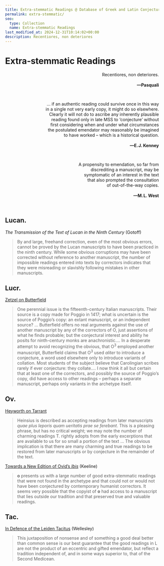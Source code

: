 ```yaml
---
title: Extra‐stemmatic Readings @ Database of Greek and Latin Conjectural Emendations Attested in MSS
permalink: extra-stemmatic/
seo:
  type: Collection
  name: Extra‐stemmatic Readings
last_modified_at: 2024-12-31T10:14:02+00:00
description: Recentiores, non deteriores
---
```

# Extra‐stemmatic Readings

<p align="right">Recentiores, non deteriores.
<br>
<br><strong>—Pasquali</strong></p>

&nbsp;  
<p align="right">… if an authentic reading could survive once in this way <br>in a single not very early copy, it might do so elsewhere.<br> Clearly it will not do to ascribe any inherently plausible <br>reading found only in late MSS to ‘conjecture’ without <br>first considering when and under what circumstances <br>the postulated emendator may reasonably be imagined <br>to have worked – which is a historical question.
<br><br><strong>—E.&VeryThinSpace;J. Kenney</strong></p>

&nbsp;  
<p align="right">A propensity to emendation, so far from <br>discrediting a manuscript, may be <br>symptomatic of an interest in the text <br>that also prompted the consultation <br>of out-of-the-way copies.
<br><br><strong>—M.&VeryThinSpace;L. West</strong></p>

&nbsp;  
## Lucan.
_The Transmission of the Text of Lucan in the Ninth Century_ (Gotoff)

> By and large, freehand correction, even of the most obvious errors, cannot be proved by the Lucan manuscripts to have been practiced in the ninth century. While some obvious corruptions may have been corrected without reference to another manuscript, the number of impossible readings entered into texts by correctors indicates that they were misreading or slavishly following mistakes in other manuscripts.

## Lucr.
[Zetzel on Butterfield](https://doi.org/10.1353/ajp.2015.0023)

> One perennial issue is the fifteenth-century Italian manuscripts. Their source is a copy made for Poggio in 1417; what is uncertain is the source of Poggio’s copy: an extant manuscript, or an independent source? … Butterfield offers no real arguments against the use of another manuscript by any of the correctors of O, just assertions of what he finds probable; but the conjectural interest and ability he posits for ninth-century monks are anachronistic.… In a desperate attempt to avoid recognizing the obvious, that O<sup>3</sup> employed another manuscript, Butterfield claims that O<sup>3</sup> used _aliter_ to introduce a conjecture, a word used elsewhere only to introduce variants of collation. Most students of the subject believe that Carolingian scribes rarely if ever conjecture: they collate.… I now think it all but certain that at least one of the correctors, and possibly the source of Poggio’s copy, did have access to other readings – perhaps a separate manuscript, perhaps only variants in the archetype itself.

## Ov.
[Heyworth on Tarrant](https://www.jstor.org/stable/4497439)

> Heinsius is described as accepting readings from later manuscripts _quae plus leporis quam ueritatis prae se ferebant_. This is a pleasing phrase, but has no critical weight; we may note the number of charming readings T. rightly adopts from the early excerptions that are available to us for so small a portion of the text … The obvious implication is that there are many charming and true readings to be restored from later manuscripts or by conjecture in the remainder of the text.

[Towards a New Edition of Ovid’s _Ibis_](https://www.jstor.org/stable/26360789) (Keeline)

> **o** presents us with a large number of good extra-stemmatic readings that were not found in the archetype and that could not or would not have been conjectured by contemporary humanist correctors. It seems very possible that the copyist of **o** had access to a manuscript that lies outside our tradition and that preserved true and valuable readings.

## Tac.
[In Defence of the Leiden Tacitus](http://www.rhm.uni-koeln.de/110/Wellesley.pdf) (Wellesley)

> This juxtaposition of nonsense and of something a good deal better than common sense is our best guarantee that the good readings in L are not the product of an eccentric and gifted emendator, but reflect a tradition independent of, and in some ways superior to, that of the Second Medicean.
